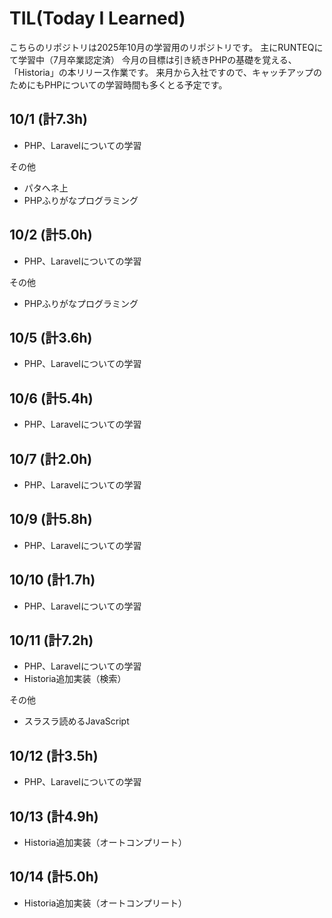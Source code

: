 # TIL(Today I Learned)
こちらのリポジトリは2025年10月の学習用のリポジトリです。
主にRUNTEQにて学習中（7月卒業認定済） 
今月の目標は引き続きPHPの基礎を覚える、「Historia」の本リリース作業です。
来月から入社ですので、キャッチアップのためにもPHPについての学習時間も多くとる予定です。

## 10/1 (計7.3h)
- PHP、Laravelについての学習

その他

- パタへネ上
- PHPふりがなプログラミング

## 10/2 (計5.0h)
- PHP、Laravelについての学習

その他

- PHPふりがなプログラミング

## 10/5 (計3.6h)
- PHP、Laravelについての学習

## 10/6 (計5.4h)
- PHP、Laravelについての学習

## 10/7 (計2.0h)
- PHP、Laravelについての学習

## 10/9 (計5.8h)
- PHP、Laravelについての学習

## 10/10 (計1.7h)
- PHP、Laravelについての学習

## 10/11 (計7.2h)
- PHP、Laravelについての学習
- Historia追加実装（検索）

その他
- スラスラ読めるJavaScript

## 10/12 (計3.5h)
- PHP、Laravelについての学習

## 10/13 (計4.9h)
- Historia追加実装（オートコンプリート）

## 10/14 (計5.0h)
- Historia追加実装（オートコンプリート）
